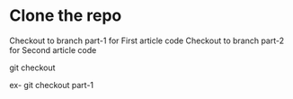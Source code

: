 # Clone the repo 

Checkout to branch part-1 for First article code
Checkout to branch part-2 for Second article code

git checkout <branch-name>

ex- git checkout part-1
